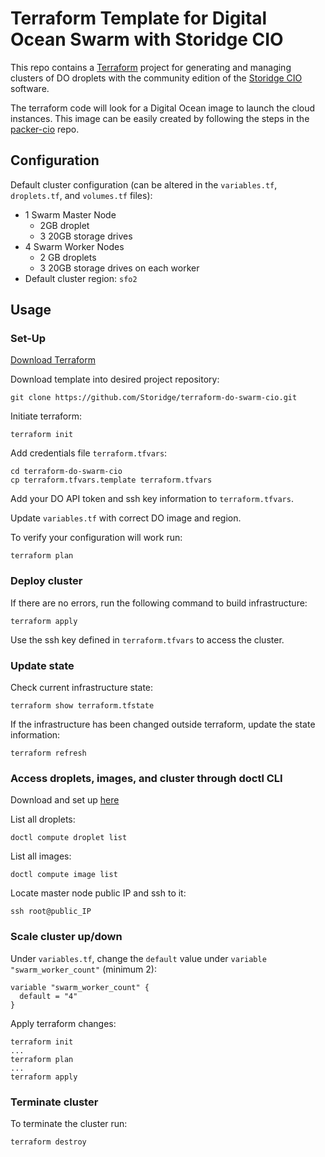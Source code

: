 # Terraform Template for Digital Ocean Swarm with Storidge CIO
This repo contains a [Terraform](https://www.terraform.io/) project for generating and managing clusters of DO droplets with the community edition of the [Storidge CIO](http://docs.storidge.com) software.

The terraform code will look for a Digital Ocean image to launch the cloud instances. This image can be easily created by following the steps in the [packer-cio](https://github.com/Storidge/packer-cio) repo.  

## Configuration
Default cluster configuration (can be altered in the `variables.tf`, `droplets.tf`, and `volumes.tf` files):

* 1 Swarm Master Node
  * 2GB droplet
  * 3 20GB storage drives
* 4 Swarm Worker Nodes
  * 2 GB droplets
  * 3 20GB storage drives on each worker
* Default cluster region: `sfo2`

## Usage
### Set-Up
[Download Terraform](https://www.terraform.io/downloads.html)

Download template into desired project repository:
```
git clone https://github.com/Storidge/terraform-do-swarm-cio.git
```

Initiate terraform:
```
terraform init
```
Add credentials file `terraform.tfvars`:
```
cd terraform-do-swarm-cio
cp terraform.tfvars.template terraform.tfvars
```
Add your DO API token and ssh key information to `terraform.tfvars`.

Update `variables.tf` with correct DO image and region.

To verify your configuration will work run:

```
terraform plan
```

### Deploy cluster
If there are no errors, run the following command to build infrastructure:
```
terraform apply
```
Use the ssh key defined in `terraform.tfvars` to access the cluster.

### Update state
Check current infrastructure state:
```
terraform show terraform.tfstate
```

If the infrastructure has been changed outside terraform, update the state information:
```
terraform refresh
```						

### Access droplets, images, and cluster through doctl CLI
Download and set up [here](https://github.com/digitalocean/doctl)

List all droplets:
```
doctl compute droplet list
```

List all images:
```
doctl compute image list
```

Locate master node public IP and ssh to it:
```
ssh root@public_IP
```

### Scale cluster up/down
Under `variables.tf`, change the `default` value under `variable "swarm_worker_count"` (minimum 2):
```
variable "swarm_worker_count" {
  default = "4"
}
```

Apply terraform changes:
```
terraform init
...
terraform plan
...
terraform apply
```

### Terminate cluster
To terminate the cluster run:
```
terraform destroy
```					
